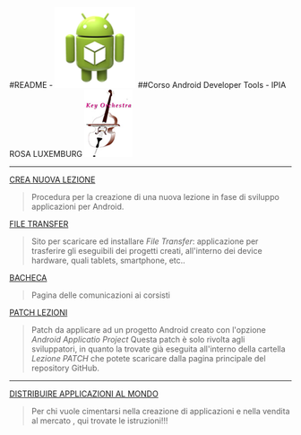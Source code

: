 #README - ![Key Orchestra](https://github.com/rdgmus/Luxemburg/blob/master/Lezione%20PATCH/res/drawable-xxhdpi/ic_launcher.png)
##Corso Android Developer Tools - IPIA ROSA LUXEMBURG ![Key Orchestra](https://raw.githubusercontent.com/rdgmus/PhpProjects/GitHubPhpRegistroScuola/images/Cbasso1.png)

***

[CREA NUOVA LEZIONE](CREA_NUOVA_LEZIONE.md)

>Procedura per la creazione di una nuova lezione in fase di sviluppo applicazioni per Android.

[FILE TRANSFER](FILE_TRANSFER.md)
>Sito per scaricare ed installare _File Transfer_: applicazione per trasferire gli eseguibili dei progetti creati, all'interno dei device hardware, quali tablets, smartphone, etc..

[BACHECA](BACHECA.md)
>Pagina delle comunicazioni ai corsisti

[PATCH LEZIONI](PATCH_LEZIONI.md)
>Patch da applicare ad un progetto Android creato con l'opzione _Android Applicatio Project_
Questa patch è solo rivolta agli sviluppatori, in quanto la trovate già eseguita all'interno della cartella _Lezione PATCH_ che potete scaricare dalla pagina principale del repository GitHub.

***

[DISTRIBUIRE APPLICAZIONI AL MONDO](https://support.google.com/googleplay/android-developer/answer/113469?hl=en)
>Per chi vuole cimentarsi nella creazione di applicazioni e nella vendita al mercato , qui trovate le istruzioni!!!
